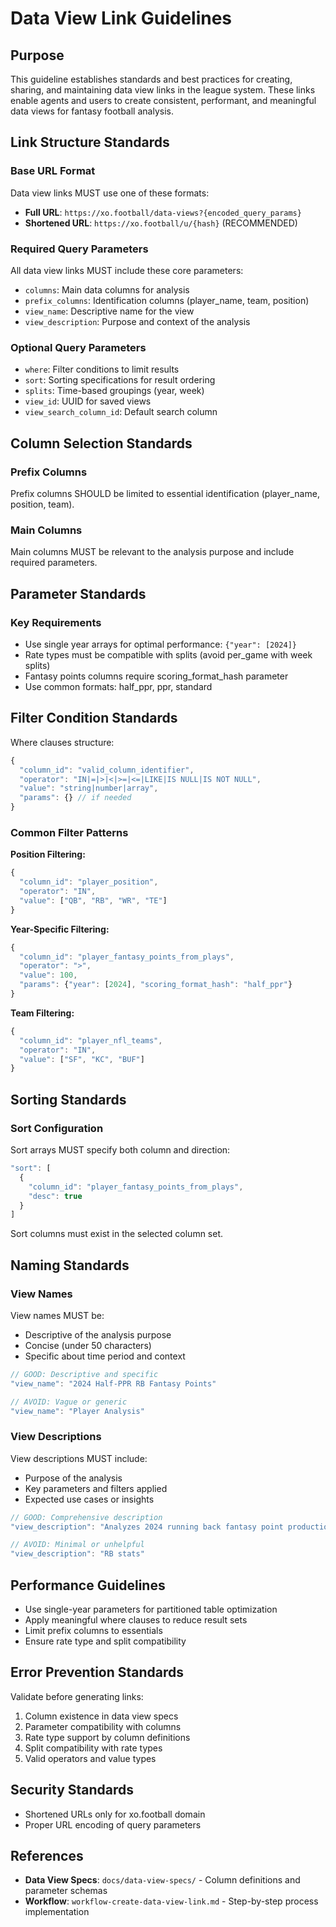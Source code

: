 # Data View Link Guidelines

## Purpose

This guideline establishes standards and best practices for creating, sharing, and maintaining data view links in the league system. These links enable agents and users to create consistent, performant, and meaningful data views for fantasy football analysis.

## Link Structure Standards

### Base URL Format

Data view links MUST use one of these formats:

- **Full URL**: `https://xo.football/data-views?{encoded_query_params}`
- **Shortened URL**: `https://xo.football/u/{hash}` (RECOMMENDED)

### Required Query Parameters

All data view links MUST include these core parameters:

- `columns`: Main data columns for analysis
- `prefix_columns`: Identification columns (player_name, team, position)
- `view_name`: Descriptive name for the view
- `view_description`: Purpose and context of the analysis

### Optional Query Parameters

- `where`: Filter conditions to limit results
- `sort`: Sorting specifications for result ordering
- `splits`: Time-based groupings (year, week)
- `view_id`: UUID for saved views
- `view_search_column_id`: Default search column

## Column Selection Standards

### Prefix Columns

Prefix columns SHOULD be limited to essential identification (player_name, position, team).

### Main Columns

Main columns MUST be relevant to the analysis purpose and include required parameters.

## Parameter Standards

### Key Requirements

- Use single year arrays for optimal performance: `{"year": [2024]}`
- Rate types must be compatible with splits (avoid per_game with week splits)
- Fantasy points columns require scoring_format_hash parameter
- Use common formats: half_ppr, ppr, standard

## Filter Condition Standards

Where clauses structure:

```javascript
{
  "column_id": "valid_column_identifier",
  "operator": "IN|=|>|<|>=|<=|LIKE|IS NULL|IS NOT NULL",
  "value": "string|number|array",
  "params": {} // if needed
}
```

### Common Filter Patterns

**Position Filtering:**

```javascript
{
  "column_id": "player_position",
  "operator": "IN",
  "value": ["QB", "RB", "WR", "TE"]
}
```

**Year-Specific Filtering:**

```javascript
{
  "column_id": "player_fantasy_points_from_plays",
  "operator": ">",
  "value": 100,
  "params": {"year": [2024], "scoring_format_hash": "half_ppr"}
}
```

**Team Filtering:**

```javascript
{
  "column_id": "player_nfl_teams",
  "operator": "IN",
  "value": ["SF", "KC", "BUF"]
}
```

## Sorting Standards

### Sort Configuration

Sort arrays MUST specify both column and direction:

```javascript
"sort": [
  {
    "column_id": "player_fantasy_points_from_plays",
    "desc": true
  }
]
```

Sort columns must exist in the selected column set.

## Naming Standards

### View Names

View names MUST be:

- Descriptive of the analysis purpose
- Concise (under 50 characters)
- Specific about time period and context

```javascript
// GOOD: Descriptive and specific
"view_name": "2024 Half-PPR RB Fantasy Points"

// AVOID: Vague or generic
"view_name": "Player Analysis"
```

### View Descriptions

View descriptions MUST include:

- Purpose of the analysis
- Key parameters and filters applied
- Expected use cases or insights

```javascript
// GOOD: Comprehensive description
"view_description": "Analyzes 2024 running back fantasy point production in half-PPR scoring format, sorted by total points to identify top performers for season-long leagues"

// AVOID: Minimal or unhelpful
"view_description": "RB stats"
```

## Performance Guidelines

- Use single-year parameters for partitioned table optimization
- Apply meaningful where clauses to reduce result sets
- Limit prefix columns to essentials
- Ensure rate type and split compatibility

## Error Prevention Standards

Validate before generating links:

1. Column existence in data view specs
2. Parameter compatibility with columns
3. Rate type support by column definitions
4. Split compatibility with rate types
5. Valid operators and value types

## Security Standards

- Shortened URLs only for xo.football domain
- Proper URL encoding of query parameters

## References

- **Data View Specs**: `docs/data-view-specs/` - Column definitions and parameter schemas
- **Workflow**: `workflow-create-data-view-link.md` - Step-by-step process implementation
